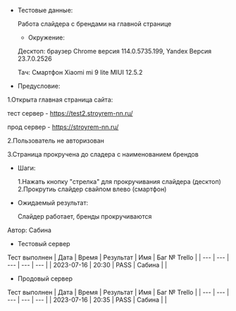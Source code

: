 * Тестовые данные:

	Работа слайдера с брендами на главной странице
	
	* Окружение: 

	Десктоп: браузер Chrome версия 114.0.5735.199, Yandex Версия 23.7.0.2526
	
	Тач: Cмартфон Xiaomi mi 9 lite MIUI 12.5.2
 
* Предусловие:

 1.Открыта главная страница сайта:
 
 тест сервер - https://test2.stroyrem-nn.ru/
 
 прод сервер - https://stroyrem-nn.ru/
 
 2.Пользователь не авторизован
 
 3.Страница прокручена до сладера с наименованием брендов
 
* Шаги:

  1.Нажать кнопку "стрелка" для прокручивания слайдера (десктоп)
  2.Прокрутиь слайдер свайпом влево (смартфон)
  
* Ожидаемый результат:

   Слайдер работает, бренды прокручиваются


Автор: Сабина

* Тестовый сервер 

Тест выполнен
| Дата | Время | Результат | Имя | Баг № Trello |
| --- | --- | --- | --- | --- |
| 2023-07-16 | 20:30 | PASS | Сабина |   | 

* Продовый сервер

Тест выполнен
| Дата | Время | Результат | Имя | Баг № Trello |
| --- | --- | --- | --- | --- |
| 2023-07-16 | 20:35 | PASS | Сабина |   | 
